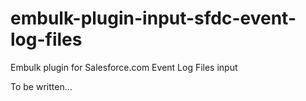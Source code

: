 embulk-plugin-input-sfdc-event-log-files
========================================

Embulk plugin for Salesforce.com Event Log Files input

To be written...
